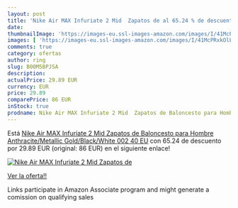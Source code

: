 ```yaml
---
layout: post
title: 'Nike Air MAX Infuriate 2 Mid  Zapatos de al 65.24 % de descuento'
date: 
thumbnailImage: 'https://images-eu.ssl-images-amazon.com/images/I/41McPRxkOlL._SL200_.jpg'
images: [ 'https://images-eu.ssl-images-amazon.com/images/I/41McPRxkOlL._SL200_.jpg' ]
comments: true
category: ofertas
author: ring
slug: B00M5BPJSA
description:
actualPrice: 29.89 EUR
currency: EUR
price: 29.89
comparePrice: 86 EUR
inStock: true
prodname: Nike Air MAX Infuriate 2 Mid  Zapatos de Baloncesto para Hombre   Anthracite/Metallic Gold/Black/White 002   40 EU
---
```


Está [Nike Air MAX Infuriate 2 Mid  Zapatos de Baloncesto para Hombre   Anthracite/Metallic Gold/Black/White 002   40 EU](https://www.amazon.es/dp/B00M5BPJSA/?tag=tolees-21) con 65.24 de descuento por 29.89 EUR (original: 86 EUR) en el siguiente enlace!

[![Nike Air MAX Infuriate 2 Mid  Zapatos de](https://images-eu.ssl-images-amazon.com/images/I/41McPRxkOlL._SL200_.jpg)](https://www.amazon.es/dp/B00M5BPJSA/?tag=tolees-21)

[Ver la oferta!!](https://www.amazon.es/dp/B00M5BPJSA/?tag=tolees-21)

Links participate in Amazon Associate program and might generate a comission on qualifying sales


